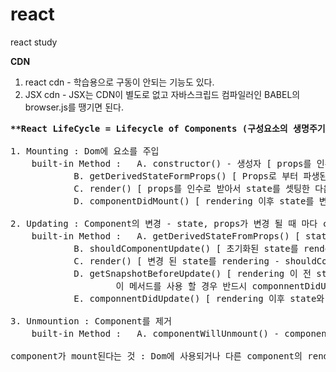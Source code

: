 # react
react study

**CDN**
1. react cdn - 학습용으로 구동이 안되는 기능도 있다.
	<script src="https://unpkg.com/react@15/dist/react.js"></script>
	<script src="https://unpkg.com/react-dom@15/dist/react-dom.js"></script>
2. JSX cdn - JSX는 CDN이 별도로 없고 자바스크립드 컴파일러인 BABEL의 browser.js를 땡기면 된다.
	<script src="https://cdnjs.cloudflare.com/ajax/libs/babel-core/5.8.34/browser.js"></script>



<pre>
<b>**React LifeCycle = Lifecycle of Components (구성요소의 생명주기)**</b>

1. Mounting : Dom에 요소를 주입
	built-in Method : 	A. constructor() - 생성자 [ props를 인수로 받을 수 있고 state의 초기화 할 수 있다 ]
			B. getDerivedStateFormProps() [ Props로 부터 파생된 state : props를 기반으로 state를 setting  ]
			C. render() [ props를 인수로 받아서 state를 셋팅한 다음 render로 출력]
			D. componentDidMount() [ rendering 이후 state를 변경] ( 나 사용 됐어요~ )

2. Updating : Component의 변경 - state, props가 변경 될 때 마다 component가 update된다.
	built-in Method : 	A. getDerivedStateFromProps() [ state를 props기반으로 초기화 ]
			B. shouldComponentUpdate() [ 초기화된 state를 rendering 할지 결정 default : true ]
			C. render() [ 변경 된 state를 rendering - shouldComponentUpdate() {return false;} 로 처리하면 안함 ]
			D. getSnapshotBeforeUpdate() [ rendering 이 전 state와 props에 접근. - 
					이 메서드를 사용 할 경우 반드시 componnentDidUpdate() 를 같이 사용해야 한다. ]
			E. componnentDidUpdate() [ rendering 이후 state와 props에 접근 ] ( 나 변경 됐어요~ )

3. Unmountion : Component를 제거
	built-in Method : 	A. componentWillUnmount() - component의 마운트해제 시 호출되는 메소드 ( 나 집에 가요 ~ )

component가 mount된다는 것 : Dom에 사용되거나 다른 component의 rendering에 사용되는 경우
</pre>
